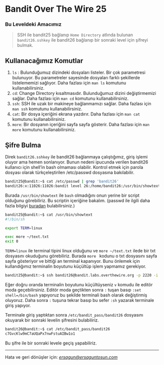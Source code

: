 # Bandit Over The Wire **25**
### Bu Leveldeki Amacımız
> SSH ile bandit25 bağlanıp `Home Directory` atlında bulunan `bandit26.sshkey` ile bandit26 bağlanıp bir sonraki level için şifreyi bulmak. 

## Kullanacağımız Komutlar
1. `ls` : Bulunduğumuz dizindeki dosyaları listeler. Bir çok parametresi bulunuyor. Bu parametreler sayesinde dosyaları farklı şekillerde listelememizi sağlıyor. Daha fazlası için `man ls` komutunu kullanabilirsiniz.
2. `cd`: Change Directory kısaltmasıdır. Bulunduğumuz dizini değiştirmemizi sağlar. Daha fazlası için `man cd` komutunu kullanabilirsiniz.
3. `ssh`: SSH ile uzak bir makineye bağlanmamızı sağlar. Daha fazlası için `man ssh` komutunu kullanabilirsiniz.
4. `cat`: Bir dosya içeriğini ekrana yazdırır. Daha fazlası için `man cat` komutunu kullanabilirsiniz.
5. `more`: Bir dosyanın içeriğini sayfa sayfa gösterir. Daha fazlası için `man more` komutunu kullanabilirsiniz.


## Şifre Bulma
Direk `bandit26.sshkey` ile bandit26 bağlanmaya çalıştığımız, giriş işlemi oluyor ama hemen sonlanıyor. Bunun nedeni ipucunda verilen bandit26 kullanıcı için shell’in bash olmaması olabilir.
Kontrol etmek için parola dosyası olarak türkçeleştirilen /etc/passwd dosyasına bakılabilir.
```bash
bandit25@bandit:~$ cat /etc/passwd | grep 'bandit26'
bandit26:x:11026:11026:bandit level 26:/home/bandit26:/usr/bin/showtext
```
Burada `/usr/bin/showtext` ile `bash` olmadığını onun yerine bir script olduğunu görebiliriz. Bu scriptin içeriğine bakalım.
(passwd ile ilgili daha fazla bilgiyi [buradan](https://en.wikipedia.org/wiki/Passwd) bulabilirsiniz.)

```bash
bandit25@bandit:~$ cat /usr/bin/showtext
#!/bin/sh

export TERM=linux

exec more ~/text.txt
exit 0
```
`TERM=linux` ile terminal tipini linux olduğunu ve `more ~/text.txt` ilede bir txt dosyasını okuduğunu görebiliriz.
Burada `more ` kodunu o txt dosyasını sayfa sayfa gösteriyor ve bittiği an terminal kapanıyor. Bunu önlemek için kullandığımız terminalin boyutunu küçültüp işlem yapmamız gerekiyor. 

```bash
bandit25@bandit:~$ ssh bandit26@bandit.labs.overthewire.org -p 2220 -i bandit26.sshkey
```
Eğer doğru oranda terminalin boyutunu küçültüyseniz `v` komudu ile editör moda geçebilirsiniz.
Editör moda geçtikten sonra `:` tuşan basıp `:set shell=/bin/bash` yapıyoruz bu şekilde terminali bash olarak değiştirmiş oluyoruz. Daha sonra `:` tuşuna tekrar basıp bu sefer `:sh` yazarak terminale giriş yapıyor. 

Terminale giriş yaptıktan sonra `/etc/bandit_pass/bandit26` dosyasını okuyarak bir sonraki levelin şifresini bulabiliriz.

```bash
bandit26@bandit:~$ cat /etc/bandit_pass/bandit26
c7GvcKlw9mC7aUQaPx7nwFstuAIBw1o1
```

Bu şifre ile bir sonraki levele geçiş yapabiliriz. 


<hr/>

Hata ve geri dönüşler için: *[ersagun@ersaguntosun.com ](mailto:ersagun@ersaguntosun.com)*